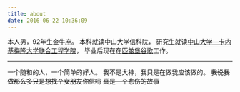 ```yaml
---
title: about
date: 2016-06-22 10:36:09
---
```


本人男，92年生金牛座。
本科就读中山大学信科院，
研究生就读[中山大学—卡内基梅隆大学联合工程学院](http://jie.sysu.edu.cn)，
毕业后现在在[匹兹堡谷歌](https://www.google.com/about/locations/pittsburgh/)工作。

***

一个随和的人，一个简单的好人。
我不是大神，我只是在做我应该做的。
~~我说我做那么多只是想找个女朋友你信吗~~
~~真是一个悲伤的故事~~



